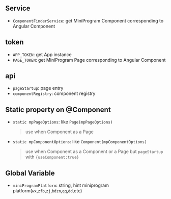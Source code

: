 ## Service

- `ComponentFinderService`: get MiniProgram Component corresponding to Angular Component

## token

- `APP_TOKEN`: get App instance
- `PAGE_TOKEN`: get MiniProgram Page corresponding to Angular Component

## api

- `pageStartup`: page entry
- `componentRegistry`: component registry

## Static property on @Component

- `static mpPageOptions`: like `Page(mpPageOptions)`
  > use when Component as a Page
- `static mpComponentOptions`: like `Component(mpComponentOptions)`
  > use when Component as a Component or a Page but `pageStartup` with `{useComponent:true}`

## Global Variable

- `miniProgramPlatform`: string, hint miniprogram platform(`wx`,`zfb`,`zj`,`bdzn`,`qq`,`dd`,etc)
